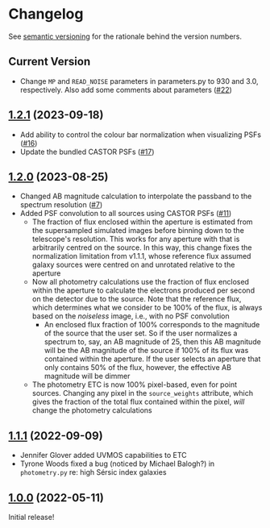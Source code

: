 # Changelog

See [semantic versioning](https://semver.org/spec/v2.0.0.html) for the rationale behind
the version numbers.

## Current Version

- Change `MP` and `READ_NOISE` parameters in parameters.py to 930 and 3.0, respectively.
  Also add some comments about parameters
  ([#22](https://github.com/CASTOR-telescope/ETC/pull/22))

## [1.2.1](https://github.com/CASTOR-telescope/ETC/tree/v1.2.1) (2023-09-18)

- Add ability to control the colour bar normalization when visualizing PSFs
  ([#16](https://github.com/CASTOR-telescope/ETC/pull/16))
- Update the bundled CASTOR PSFs ([#17](https://github.com/CASTOR-telescope/ETC/pull/17))

## [1.2.0](https://github.com/CASTOR-telescope/ETC/tree/v1.2.0) (2023-08-25)

- Changed AB magnitude calculation to interpolate the passband to the spectrum resolution
  ([#7](https://github.com/CASTOR-telescope/ETC/pull/7))
- Added PSF convolution to all sources using CASTOR PSFs
  ([#11](https://github.com/CASTOR-telescope/ETC/pull/11))
  - The fraction of flux enclosed within the aperture is estimated from the supersampled
    simulated images before binning down to the telescope's resolution. This works for any
    aperture with that is arbitrarily centred on the source. In this way, this change
    fixes the normalization limitation from v1.1.1, whose reference flux assumed galaxy
    sources were centred on and unrotated relative to the aperture
  - Now all photometry calculations use the fraction of flux enclosed within the aperture
    to calculate the electrons produced per second on the detector due to the source. Note
    that the reference flux, which determines what we consider to be 100% of the flux, is
    always based on the _noiseless_ image, i.e., with no PSF convolution
    - An enclosed flux fraction of 100% corresponds to the magnitude of the source that
      the user set. So if the user normalizes a spectrum to, say, an AB magnitude of 25,
      then this AB magnitude will be the AB magnitude of the source if 100% of its flux
      was contained within the aperture. If the user selects an aperture that only
      contains 50% of the flux, however, the effective AB magnitude will be dimmer
  - The photometry ETC is now 100% pixel-based, even for point sources. Changing any pixel
    in the `source_weights` attribute, which gives the fraction of the total flux
    contained within the pixel, _will_ change the photometry calculations

## [1.1.1](https://github.com/CASTOR-telescope/ETC/tree/v1.1.1) (2022-09-09)

- Jennifer Glover added UVMOS capabilities to ETC
- Tyrone Woods fixed a bug (noticed by Michael Balogh?) in `photometry.py` re: high Sérsic
  index galaxies

## [1.0.0](https://github.com/CASTOR-telescope/ETC/tree/v1.0.0) (2022-05-11)

Initial release!

